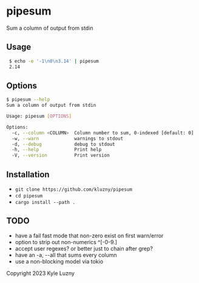 # pipesum

Sum a column of output from stdin

## Usage

```bash
 $ echo -e '-1\n0\n3.14' | pipesum
 2.14
```

## Options

```bash
$ pipesum --help
Sum a column of output from stdin

Usage: pipesum [OPTIONS]

Options:
  -c, --column <COLUMN>  Column number to sum, 0-indexed [default: 0]
  -w, --warn             warnings to stdout
  -d, --debug            debug to stdout
  -h, --help             Print help
  -V, --version          Print version
```

## Installation

* `git clone https://github.com/kluzny/pipesum`
* `cd pipesum`
* `cargo install --path .`

## TODO

* have a fail fast mode that non-zero exist on first warn/error
* option to strip out non-numerics ^[\-0-9\.]
* accept user regexes? or better just to chain after grep?
* have an -a, --all that sums every column
* use a non-blocking model via tokio

Copyright 2023 Kyle Luzny
